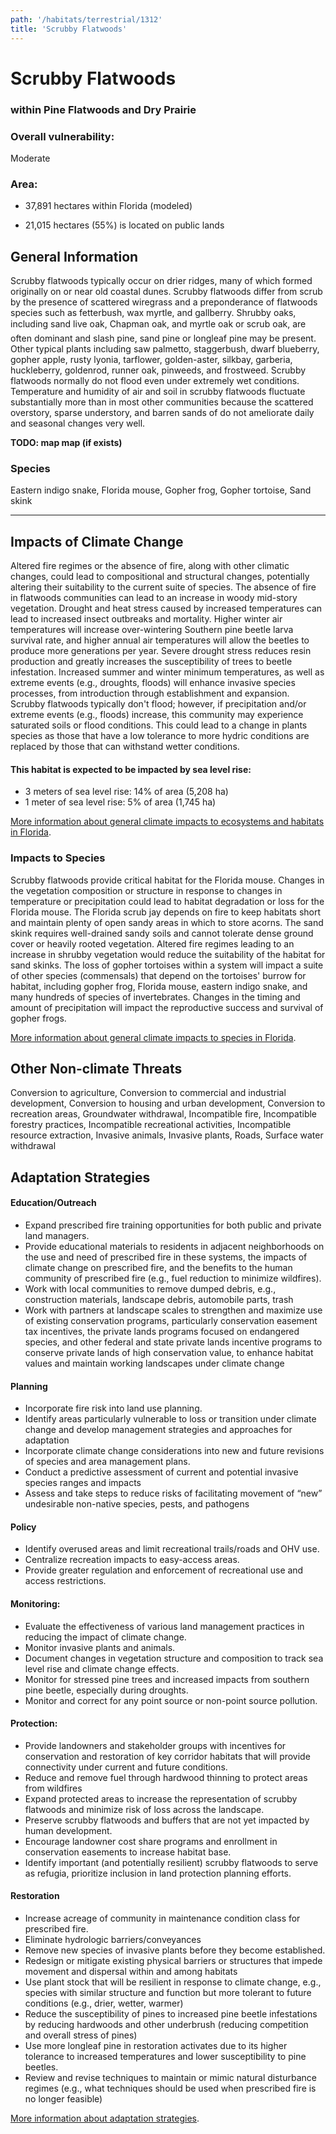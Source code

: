 ```yaml
---
path: '/habitats/terrestrial/1312'
title: 'Scrubby Flatwoods'
---
```


# Scrubby Flatwoods

### within Pine Flatwoods and Dry Prairie

<div id="TopSection">



<div>

### Overall vulnerability:

<div class="vulnerability vulnerability-moderate">Moderate</div>

### Area:

-   37,891 hectares within Florida (modeled)

-   21,015 hectares (55%) is located on public lands



</div>
</div>

## General Information

Scrubby flatwoods typically occur on drier ridges, many of which formed originally on or near old coastal dunes. Scrubby flatwoods differ from scrub by the presence of scattered wiregrass and a preponderance of flatwoods species such as fetterbush, wax myrtle, and gallberry. Shrubby oaks, including sand live oak, Chapman oak, and myrtle oak or scrub oak, are often dominant and slash pine, sand pine or longleaf pine may be present. Other typical plants including saw palmetto, staggerbush, dwarf blueberry, gopher apple, rusty lyonia, tarflower, golden-aster, silkbay, garberia, huckleberry, goldenrod, runner oak, pinweeds, and frostweed.  Scrubby flatwoods normally do not flood even under extremely wet conditions. Temperature and humidity of air and soil in scrubby flatwoods fluctuate substantially more than in most other communities because the scattered overstory, sparse understory, and barren sands of do not ameliorate daily and seasonal changes very well.



**TODO: map map (if exists)**

### Species

Eastern indigo snake, Florida mouse, Gopher frog, Gopher tortoise, Sand skink

<hr />

## Impacts of Climate Change

Altered fire regimes or the absence of fire, along with other climatic changes, could lead to compositional and structural changes, potentially altering their suitability to the current suite of species.  The absence of fire in flatwoods communities can lead to an increase in woody mid-story vegetation.  Drought and heat stress caused by increased temperatures can lead to increased insect outbreaks and mortality. Higher winter air temperatures will increase over-wintering Southern pine beetle larva survival rate, and higher annual air temperatures will allow the beetles to produce more generations per year. Severe drought stress reduces resin production and greatly increases the susceptibility of trees to beetle infestation.  Increased summer and winter minimum temperatures, as well as extreme events (e.g., droughts, floods) will enhance invasive species processes, from introduction through establishment and expansion.  Scrubby flatwoods typically don't flood; however, if precipitation and/or extreme events  (e.g., floods) increase, this community may experience saturated soils or flood conditions.  This could lead to a change in plants species as those that have a low tolerance to more hydric conditions are replaced by those that can withstand wetter conditions.


#### This habitat is expected to be impacted by sea level rise:

- 3 meters of sea level rise: 14% of area (5,208 ha)
- 1 meter of sea level rise: 5% of area (1,745 ha)
    

[More information about general climate impacts to ecosystems and habitats in Florida](/impacts/habitats).

### Impacts to Species

Scrubby flatwoods provide critical habitat for the Florida mouse. Changes in the vegetation composition or structure in response to changes in temperature or precipitation could lead to habitat degradation or loss for the Florida mouse.  The Florida scrub jay depends on fire to keep habitats short and maintain plenty of open sandy areas in which to store acorns.  The sand skink requires well-drained sandy soils and cannot tolerate dense ground cover or heavily rooted vegetation.  Altered fire regimes leading to an increase in shrubby vegetation would reduce the suitability of the habitat for sand skinks.  The loss of gopher tortoises within a system will impact a suite of other species (commensals) that depend on the tortoises' burrow for habitat, including gopher frog, Florida mouse, eastern indigo snake, and many hundreds of species of invertebrates.  Changes in the timing and amount of precipitation will impact the reproductive success and survival of gopher frogs.

[More information about general climate impacts to species in Florida](/impacts/species).

## Other Non-climate Threats

Conversion to agriculture, Conversion to commercial and industrial development, Conversion to housing and urban development, Conversion to recreation areas, Groundwater withdrawal, Incompatible fire, Incompatible forestry practices, Incompatible recreational activities, Incompatible resource extraction, Invasive animals, Invasive plants, Roads, Surface water withdrawal

## Adaptation Strategies

#### Education/Outreach

- Expand prescribed fire training opportunities for both public and private land managers.
- Provide educational materials to residents in adjacent neighborhoods on the use and need of prescribed fire in these systems, the impacts of climate change on prescribed fire, and the benefits to the human community of prescribed fire (e.g., fuel reduction to minimize wildfires).
- Work with local communities to remove dumped debris, e.g., construction materials, landscape debris, automobile parts, trash
- Work with partners at landscape scales to strengthen and maximize use of existing conservation programs, particularly conservation easement tax incentives, the private lands programs focused on endangered species, and other federal and state private lands incentive programs to conserve private lands of high conservation value, to enhance habitat values and maintain working landscapes under climate change


#### Planning

- Incorporate fire risk into land use planning.
- Identify areas particularly vulnerable to loss or transition under climate change and develop management strategies and approaches for adaptation
- Incorporate climate change considerations into new and future revisions of species and area management plans.
- Conduct a predictive assessment of current and potential invasive species ranges and impacts
- Assess and take steps to reduce risks of facilitating movement of “new” undesirable non-native species, pests, and pathogens


#### Policy

- Identify overused areas and limit recreational trails/roads and OHV use.
- Centralize recreation impacts to easy-access areas.
- Provide greater regulation and enforcement of recreational use and access restrictions.


#### Monitoring: 

- Evaluate the effectiveness of various land management practices in reducing the impact of climate change.
- Monitor invasive plants and animals.
- Document changes in vegetation structure and composition to track sea level rise and climate change effects.
- Monitor for stressed pine trees and increased impacts from southern pine beetle, especially during droughts.
- Monitor and correct for any point source or non-point source pollution.


#### Protection:  

- Provide landowners and stakeholder groups with incentives for conservation and restoration of key corridor habitats that will provide connectivity under current and future conditions.
- Reduce and remove fuel through hardwood thinning to protect areas from wildfires
- Expand protected areas to increase the representation of scrubby flatwoods and minimize risk of loss across the landscape.
- Preserve scrubby flatwoods and buffers that are not yet impacted by human development.
- Encourage landowner cost share programs and enrollment in conservation easements to increase habitat base.
- Identify important (and potentially resilient) scrubby flatwoods to serve as refugia, prioritize inclusion in land protection planning efforts.


#### Restoration

- Increase acreage of community in maintenance condition class for prescribed fire.
- Eliminate hydrologic barriers/conveyances
- Remove new species of invasive plants before they become established.
- Redesign or mitigate existing physical barriers or structures that impede movement and dispersal within and among habitats
- Use plant stock that will be resilient in response to climate change, e.g., species with similar structure and function but more tolerant to future conditions (e.g., drier, wetter, warmer)
- Reduce the susceptibility of pines to increased pine beetle infestations by reducing hardwoods and other underbrush (reducing competition and overall stress of pines)
- Use more longleaf pine in restoration activates due to its higher tolerance to increased temperatures and lower susceptibility to pine beetles.
- Review and revise techniques to maintain or mimic natural disturbance regimes (e.g., what techniques should be used when prescribed fire is no longer feasible)




[More information about adaptation strategies](/strategies).


